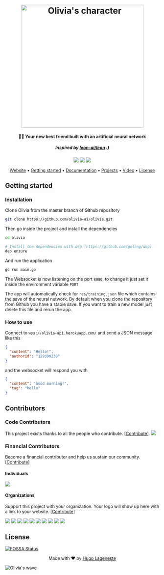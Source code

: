 <h1 align="center">
  <br>
  <img src="https://i.imgur.com/Xz0DUXf.png" alt="Olivia's character" width="400">
  <br>
</h1>

<h4 align="center">💁‍♀️ Your new best friend built with an artificial neural network</h4>
<h5 align="center">Inspired by <a href="https://github.com/leon-ai/leon">leon-ai/leon</a> :)</h5>

<p align="center">
  <a href="https://travis-ci.org/olivia-ai/olivia"><img src="https://travis-ci.org/olivia-ai/olivia.svg?branch=master"></a>
  <a href="https://app.fossa.io/projects/git%2Bgithub.com%2Folivia-ai%2Folivia?ref=badge_shield"><img src="https://app.fossa.io/api/projects/git%2Bgithub.com%2Folivia-ai%2Folivia.svg?type=shield"></a>
  <img src="https://circleci.com/gh/olivia-ai/olivia/tree/master.svg?style=svg">
</p>

<p align="center">
  <a href="https://olivia-ai.org">Website</a> •
  <a href="#getting-started">Getting started</a> •
  <a href="https://docs.olivia-ai.org">Documentation</a> •
  <a href="https://github.com/orgs/olivia-ai/projects">Projects</a> •
  <a href="https://www.youtube.com/watch?v=JmJZi9gmKvI">Video</a> •
  <a href="#license">License</a>
</p>

## Getting started
### Installation
Clone Olivia from the master branch of Github repository

```bash
git clone https://github.com/olivia-ai/olivia.git
```

Then go inside the project and install the dependencies

```bash
cd olivia

# Install the dependencies with dep (https://github.com/golang/dep)
dep ensure
```

And run the application

```bash
go run main.go
```

The Websocket is now listening on the port `8080`, to change it just set it inside the environment variable `PORT`

The app will automatically check for `res/training.json` file which contains the save of the neural network.
By default when you clone the repository from Github you have a stable save.
If you want to train a new model just delete this file and rerun the app.

### How to use
Connect to `wss://olivia-api.herokuapp.com/` and send a JSON message like this

```json
{
  "content": "Hello!",
  "authorid": "129390230"
}
```

and the websocket will respond you with 
```json
{
  "content": "Good morning!",
  "tag": "hello"
}
```

## Contributors

### Code Contributors

This project exists thanks to all the people who contribute. [[Contribute](CONTRIBUTING.md)].
<a href="https://github.com/olivia-ai/olivia/graphs/contributors"><img src="https://opencollective.com/olivia-ai/contributors.svg?width=890&button=false" /></a>

### Financial Contributors

Become a financial contributor and help us sustain our community. [[Contribute](https://opencollective.com/olivia-ai/contribute)]

#### Individuals

<a href="https://opencollective.com/olivia-ai"><img src="https://opencollective.com/olivia-ai/individuals.svg?width=890"></a>

#### Organizations

Support this project with your organization. Your logo will show up here with a link to your website. [[Contribute](https://opencollective.com/olivia-ai/contribute)]

<a href="https://opencollective.com/olivia-ai/organization/0/website"><img src="https://opencollective.com/olivia-ai/organization/0/avatar.svg"></a>
<a href="https://opencollective.com/olivia-ai/organization/1/website"><img src="https://opencollective.com/olivia-ai/organization/1/avatar.svg"></a>
<a href="https://opencollective.com/olivia-ai/organization/2/website"><img src="https://opencollective.com/olivia-ai/organization/2/avatar.svg"></a>
<a href="https://opencollective.com/olivia-ai/organization/3/website"><img src="https://opencollective.com/olivia-ai/organization/3/avatar.svg"></a>
<a href="https://opencollective.com/olivia-ai/organization/4/website"><img src="https://opencollective.com/olivia-ai/organization/4/avatar.svg"></a>
<a href="https://opencollective.com/olivia-ai/organization/5/website"><img src="https://opencollective.com/olivia-ai/organization/5/avatar.svg"></a>
<a href="https://opencollective.com/olivia-ai/organization/6/website"><img src="https://opencollective.com/olivia-ai/organization/6/avatar.svg"></a>
<a href="https://opencollective.com/olivia-ai/organization/7/website"><img src="https://opencollective.com/olivia-ai/organization/7/avatar.svg"></a>
<a href="https://opencollective.com/olivia-ai/organization/8/website"><img src="https://opencollective.com/olivia-ai/organization/8/avatar.svg"></a>
<a href="https://opencollective.com/olivia-ai/organization/9/website"><img src="https://opencollective.com/olivia-ai/organization/9/avatar.svg"></a>

## License
[![FOSSA Status](https://app.fossa.io/api/projects/git%2Bgithub.com%2Folivia-ai%2Folivia.svg?type=large)](https://app.fossa.io/projects/git%2Bgithub.com%2Folivia-ai%2Folivia?ref=badge_large)

<p align="center">
  Made with ❤️ by <a href="https://github.com/ananagame">Hugo Lageneste</a>
</p>

![Olivia's wave](https://olivia-ai.org/img/background-olivia.png)
